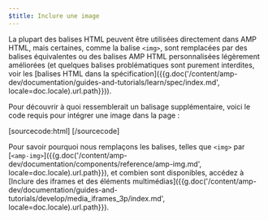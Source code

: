 ```yaml
---
$title: Inclure une image
---
```


La plupart des balises HTML peuvent être utilisées directement dans AMP HTML, mais certaines, comme la balise `<img>`, sont remplacées par des balises équivalentes ou des balises AMP HTML personnalisées légèrement améliorées (et quelques balises problématiques sont purement interdites, voir les [balises HTML dans la spécification]({{g.doc('/content/amp-dev/documentation/guides-and-tutorials/learn/spec/index.md', locale=doc.locale).url.path}})).

Pour découvrir à quoi ressemblerait un balisage supplémentaire, voici le code requis pour intégrer une image dans la page :

[sourcecode:html]
<amp-img src="welcome.jpg" alt="Welcome" height="400" width="800"></amp-img>
[/sourcecode]

Pour savoir pourquoi nous remplaçons les balises, telles que `<img>` par [`<amp-img>`]({{g.doc('/content/amp-dev/documentation/components/reference/amp-img.md', locale=doc.locale).url.path}}), et combien sont disponibles, accédez à [Inclure des iframes et des éléments multimédias]({{g.doc('/content/amp-dev/documentation/guides-and-tutorials/develop/media_iframes_3p/index.md', locale=doc.locale).url.path}}).
